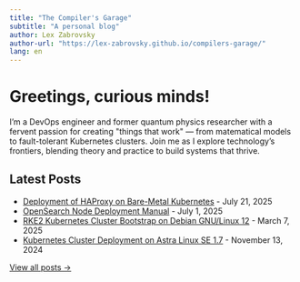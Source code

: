 ```yaml
---
title: "The Compiler's Garage"
subtitle: "A personal blog"
author: Lex Zabrovsky
author-url: "https://lex-zabrovsky.github.io/compilers-garage/"
lang: en
---
```


# Greetings, curious minds! 

I’m a DevOps engineer and former quantum physics researcher with a fervent passion for creating "things that work" — from matematical models to fault-tolerant Kubernetes clusters. Join me as I explore technology’s frontiers, blending theory and practice to build systems that thrive.

## Latest Posts

- [Deployment of HAProxy on Bare-Metal Kubernetes](2025-07-21-setup-haproxy-ingress.html) - July 21, 2025
- [OpenSearch Node Deployment Manual](2025-07-01-opensearch-deployment.html) - July 1, 2025
- [RKE2 Kubernetes Cluster Bootstrap on Debian GNU/Linux 12](2025-03-07-rke2-kubernetes-deployment.html) - March 7, 2025
- [Kubernetes Cluster Deployment on Astra Linux SE 1.7](2024-11-13-kubernetes-deployment-astra-linux.html) - November 13, 2024

[View all posts →](blog-index.html)
